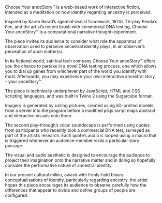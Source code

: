 Choose Your anceStory™ is a web-based work of interactive fiction, intended as a meditation on how identity regarding ancestry is perceived. 

Inspired by Karen Barad’s agential-realist framework, 1970s TV-play Penda’s Fen, and the artist’s recent brush with commercial DNA testing, Choose Your anceStory™ is a computational narrative thought-experiment. 

The piece invites its audience to consider what role the apparatus of observation used to perceive ancestral identity plays, in an observer’s perception of such matter(s).

In its fictional world, satirical tech company Choose Your anceStory™ offers you the chance to partake in a novel DNA testing process, one which allows you to dial up genes from whichever part of the world you identify with most. Afterwards, you may experience your own interactive ancestral story - your anceStory™. 

The piece is technically underpinned by JavaScript, HTML and CSS scripting languages, and was built in Twine 2 using the Sugarcube format. 

Imagery is generated by calling pictures, created using 3D-printed models, from a server into the program before a modified p5.js script maps abstract and interactive visuals onto them. 

The second play-through’s vocal soundscape is performed using quotes from participants who recently took a commercial DNA test, surveyed as part of the artist’s research. Each quote’s audio is looped using a macro that is triggered whenever an audience-member visits a particular story passage. 

The visual and audio aesthetic is designed to encourage the audience to project their imagination onto the narrative matter and in doing so hopefully consider the performative nature of ancestral identity.

In our present cultural milieu, awash with firmly-held binary conceptualisations of identity, particularly regarding ancestry, the artist hopes this piece encourages its audience to observe carefully how the differences that appear to divide and define groups of people are configured.